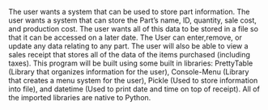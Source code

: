 The user wants a system that can be used to store part information. The user wants a system that can store the Part’s name, ID, quantity, sale cost, and production cost. The user wants all of this data to be stored in a file so that it can be accessed on a later date. The User can enter,remove, or update any data relating to any part. The user will also be able to view a sales receipt that stores all of the data of the items purchased (including taxes). This program will be built using some built in libraries: PrettyTable (Library that organizes information for the user), Console-Menu (Library that creates a menu system for the user), Pickle (Used to store information into file), and datetime (Used to print date and time on top of receipt). All of the imported libraries are native to Python.
